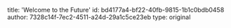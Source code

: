 title: 'Welcome to the Future'
id: bd4177a4-bf22-40fb-9815-1b1c0bdb0458
author: 7328c14f-7ec2-4511-a24d-29a1c5ce23eb
type: original
